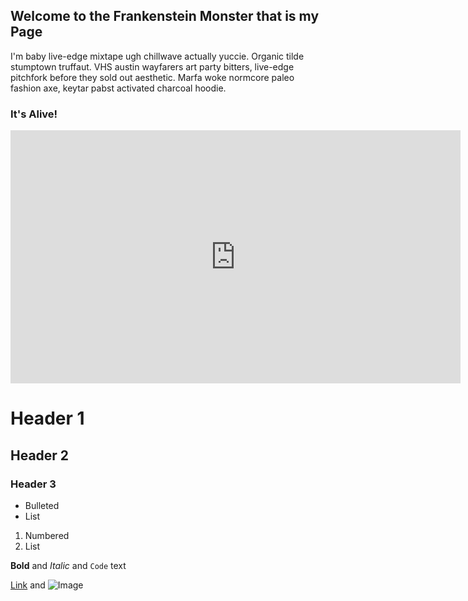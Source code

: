 ## Welcome to the Frankenstein Monster that is my Page

I'm baby live-edge mixtape ugh chillwave actually yuccie. Organic tilde stumptown truffaut. VHS austin wayfarers art party bitters, live-edge pitchfork before they sold out aesthetic. Marfa woke normcore paleo fashion axe, keytar pabst activated charcoal hoodie.

### It's Alive!

<div class="video-container">
<iframe width="720" height="405" src="https://www.youtube.com/embed/SyyrwoCec1k" frameborder="0" allow="accelerometer; autoplay; encrypted-media; gyroscope; picture-in-picture" allowfullscreen></iframe>
</div>

# Header 1
## Header 2
### Header 3

- Bulleted
- List

1. Numbered
2. List

**Bold** and _Italic_ and `Code` text

[Link](url) and ![Image](src)
```
